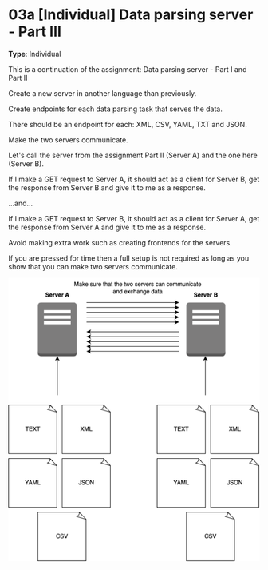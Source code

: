 # 03a [Individual] Data parsing server - Part III

**Type**: Individual

This is a continuation of the assignment: Data parsing server - Part I and Part II

Create a new server in another language than previously. 

Create endpoints for each data parsing task that serves the data. 

There should be an endpoint for each: XML, CSV, YAML, TXT and JSON. 

Make the two servers communicate. 

Let's call the server from the assignment Part II (Server A) and the one here (Server B).

If I make a GET request to Server A, it should act as a client for Server B, get the response from Server B and give it to me as a response. 

...and...

If I make a GET request to Server B, it should act as a client for Server A, get the response from Server A and give it to me as a response.

Avoid making extra work such as creating frontends for the servers.

If you are pressed for time then a full setup is not required as long as you show that you can make two servers communicate.

<img src="./Data_parsing_server_Part_III.png">